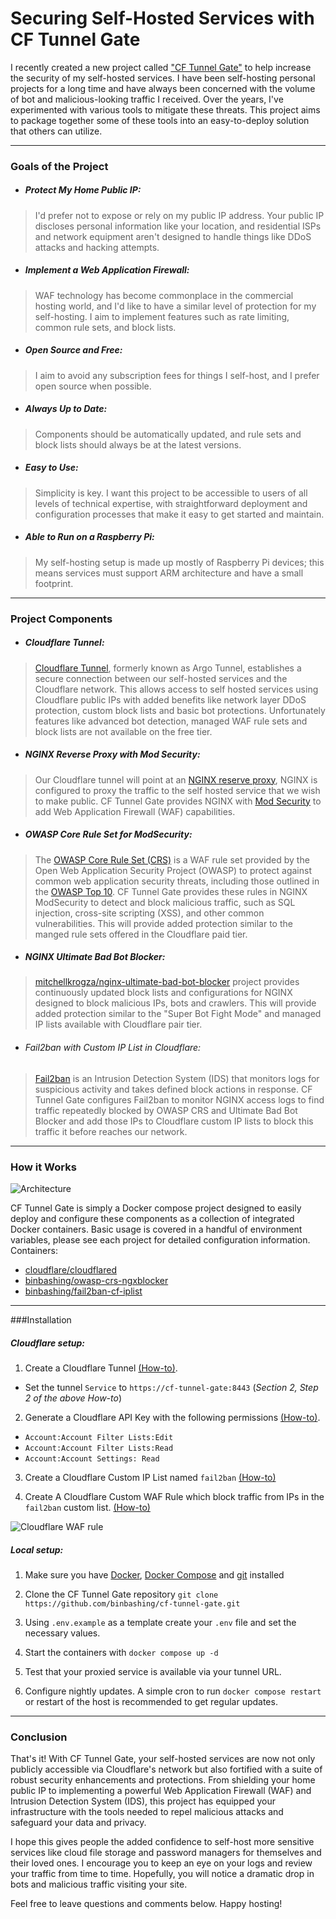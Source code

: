 # Securing Self-Hosted Services with CF Tunnel Gate
I recently created a new project called ["CF Tunnel Gate"](https://github.com/binbashing/cf-tunnel-gate) to help increase the security of my self-hosted services. I have been self-hosting personal projects for a long time and have always been concerned with the volume of bot and malicious-looking traffic I received. Over the years, I've experimented with various tools to mitigate these threats. This project aims to package together some of these tools into an easy-to-deploy solution that others can utilize.

---
### Goals of the Project

- ##### Protect My Home Public IP: 
>I'd prefer not to expose or rely on my public IP address. Your public IP discloses personal information like your location, and residential ISPs and network equipment aren't designed to handle things like DDoS attacks and hacking attempts.

- ##### Implement a Web Application Firewall:
>WAF technology has become commonplace in the commercial hosting world, and I'd like to have a similar level of protection for my self-hosting. I aim to implement features such as rate limiting, common rule sets, and block lists.

- ##### Open Source and Free: 
>I aim to avoid any subscription fees for things I self-host, and I prefer open source when possible.

- ##### Always Up to Date:
>Components should be automatically updated, and rule sets and block lists should always be at the latest versions.

- ##### Easy to Use:
>Simplicity is key. I want this project to be accessible to users of all levels of technical expertise, with straightforward deployment and configuration processes that make it easy to get started and maintain.

- ##### Able to Run on a Raspberry Pi:
>My self-hosting setup is made up mostly of Raspberry Pi devices; this means services must support ARM architecture and have a small footprint.

---
### Project Components

- ##### Cloudflare Tunnel: 
>[Cloudflare Tunnel](https://developers.cloudflare.com/cloudflare-one/connections/connect-networks/), formerly known as Argo Tunnel, establishes a secure connection between our self-hosted services and the Cloudflare network. This allows access to self hosted services using Cloudflare public IPs with added benefits like network layer DDoS protection, custom block lists and basic bot protections. Unfortunately features like advanced bot detection, managed WAF rule sets and block lists are not available on the free tier.


- ##### NGINX Reverse Proxy with Mod Security:
>Our Cloudflare tunnel will point at an [NGINX reserve proxy](https://www.nginx.com/resources/glossary/reverse-proxy-server/),  NGINX is configured to proxy the traffic to the self hosted service that we wish to make public.  CF Tunnel Gate provides NGINX with [Mod Security](https://github.com/owasp-modsecurity/ModSecurity) to add Web Application Firewall (WAF) capabilities.


- ##### OWASP Core Rule Set for ModSecurity:
>The [OWASP Core Rule Set (CRS)](https://owasp.org/www-project-modsecurity-core-rule-set/) is a WAF rule set provided by the Open Web Application Security Project (OWASP) to protect against common web application security threats, including those outlined in the [OWASP Top 10](https://owasp.org/www-project-top-ten/). CF Tunnel Gate provides these rules in NGINX ModSecurity to detect and block malicious traffic, such as SQL injection, cross-site scripting (XSS), and other common vulnerabilities.  This will provide added protection similar to the manged rule sets offered in the Cloudflare paid tier.


- ##### NGINX Ultimate Bad Bot Blocker:
>[mitchellkrogza/nginx-ultimate-bad-bot-blocker](https://github.com/mitchellkrogza/nginx-ultimate-bad-bot-blocker) project provides continuously updated block lists and configurations for NGINX designed to block malicious IPs, bots and crawlers. This will provide added protection similar to the "Super Bot Fight Mode" and managed IP lists available with Cloudflare pair tier.


- ###### Fail2ban with Custom IP List in Cloudflare:
>[Fail2ban](https://github.com/fail2ban/fail2ban) is an Intrusion Detection System (IDS) that monitors logs for suspicious activity and takes defined block actions in response. CF Tunnel Gate configures Fail2ban to monitor NGINX access logs to find traffic repeatedly blocked by OWASP CRS and Ultimate Bad Bot Blocker and add those IPs to Cloudflare custom IP lists to block this traffic it before reaches our network.

---
### How it Works

![Architecture](images/diagram.png)

CF Tunnel Gate is simply a Docker compose project designed to easily deploy and configure these components as a collection of integrated Docker containers.  Basic usage is covered in a handful of environment variables, please see each project for detailed configuration information.
Containers:
- [cloudflare/cloudflared](https://hub.docker.com/r/cloudflare/cloudflared)
- [binbashing/owasp-crs-ngxblocker](https://hub.docker.com/r/binbashing/owasp-crs-ngxblocker)
- [binbashing/fail2ban-cf-iplist](https://hub.docker.com/r/binbashing/fail2ban-cf-iplist)

---
###Installation

##### Cloudflare setup:
1. Create a Cloudflare Tunnel [(How-to)](https://developers.cloudflare.com/cloudflare-one/connections/connect-networks/get-started/create-remote-tunnel/).
  - Set the tunnel `Service` to `https://cf-tunnel-gate:8443` (_Section 2, Step 2 of the above How-to_)
2. Generate a Cloudflare API Key with the following permissions [(How-to)](https://developers.cloudflare.com/fundamentals/api/get-started/create-token/).
  - `Account:Account Filter Lists:Edit`
  - `Account:Account Filter Lists:Read`
  - `Account:Account Settings: Read`
3. Create a Cloudflare Custom IP List named `fail2ban` [(How-to)](https://developers.cloudflare.com/waf/tools/lists/create-dashboard/)

4. Create A Cloudflare Custom WAF Rule which block traffic from IPs in the `fail2ban` custom list. [(How-to)](https://developers.cloudflare.com/waf/custom-rules/create-dashboard/)

![Cloudflare WAF rule](images/cloudflare-custom-rule.png)



##### Local setup:

1. Make sure you have [Docker](https://docs.docker.com/engine/install/), [Docker Compose](https://docs.docker.com/compose/install/) and [git](https://git-scm.com/downloads) installed

2. Clone the CF Tunnel Gate repository
  `git clone https://github.com/binbashing/cf-tunnel-gate.git`

3. Using `.env.example` as a template create your `.env` file and set the necessary values.

4. Start the containers with `docker compose up -d`

5. Test that your proxied service is available via your tunnel URL.

6. Configure nightly updates.  A simple cron to run `docker compose restart` or restart of the host is recommended to get regular updates.

---
### Conclusion


  That's it! With CF Tunnel Gate, your self-hosted services are now not only publicly accessible via Cloudflare's network but also fortified with a suite of robust security enhancements and protections. From shielding your home public IP to implementing a powerful Web Application Firewall (WAF) and Intrusion Detection System (IDS), this project has equipped your infrastructure with the tools needed to repel malicious attacks and safeguard your data and privacy.

  I hope this gives people the added confidence to self-host more sensitive services like cloud file storage and password managers for themselves and their loved ones. I encourage you to keep an eye on your logs and review your traffic from time to time. Hopefully, you will notice a dramatic drop in bots and malicious traffic visiting your site.

Feel free to leave questions and comments below. Happy hosting!
